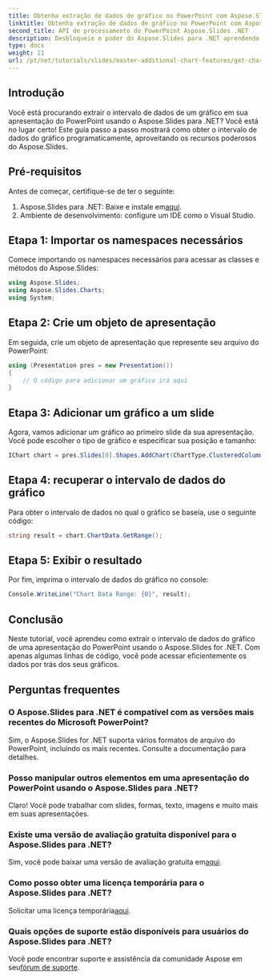 ```yaml
---
title: Obtenha extração de dados de gráfico no PowerPoint com Aspose.Slides
linktitle: Obtenha extração de dados de gráfico no PowerPoint com Aspose.Slides
second_title: API de processamento do PowerPoint Aspose.Slides .NET
description: Desbloqueie o poder do Aspose.Slides para .NET aprendendo como extrair o intervalo de dados de gráficos em suas apresentações do PowerPoint programaticamente. Este guia passo a passo fornece instruções claras.
type: docs
weight: 11
url: /pt/net/tutorials/slides/master-additional-chart-features/get-chart-data-extraction/
---
```

## Introdução

Você está procurando extrair o intervalo de dados de um gráfico em sua apresentação do PowerPoint usando o Aspose.Slides para .NET? Você está no lugar certo! Este guia passo a passo mostrará como obter o intervalo de dados do gráfico programaticamente, aproveitando os recursos poderosos do Aspose.Slides.

## Pré-requisitos

Antes de começar, certifique-se de ter o seguinte:

1.  Aspose.Slides para .NET: Baixe e instale em[aqui](https://releases.aspose.com/slides/net/).
2. Ambiente de desenvolvimento: configure um IDE como o Visual Studio.

## Etapa 1: Importar os namespaces necessários

Comece importando os namespaces necessários para acessar as classes e métodos do Aspose.Slides:

```csharp
using Aspose.Slides;
using Aspose.Slides.Charts;
using System;
```

## Etapa 2: Crie um objeto de apresentação

Em seguida, crie um objeto de apresentação que represente seu arquivo do PowerPoint:

```csharp
using (Presentation pres = new Presentation())
{
    // O código para adicionar um gráfico irá aqui
}
```

## Etapa 3: Adicionar um gráfico a um slide

Agora, vamos adicionar um gráfico ao primeiro slide da sua apresentação. Você pode escolher o tipo de gráfico e especificar sua posição e tamanho:

```csharp
IChart chart = pres.Slides[0].Shapes.AddChart(ChartType.ClusteredColumn, 10, 10, 400, 300);
```

## Etapa 4: recuperar o intervalo de dados do gráfico

Para obter o intervalo de dados no qual o gráfico se baseia, use o seguinte código:

```csharp
string result = chart.ChartData.GetRange();
```

## Etapa 5: Exibir o resultado

Por fim, imprima o intervalo de dados do gráfico no console:

```csharp
Console.WriteLine("Chart Data Range: {0}", result);
```

## Conclusão

Neste tutorial, você aprendeu como extrair o intervalo de dados do gráfico de uma apresentação do PowerPoint usando o Aspose.Slides for .NET. Com apenas algumas linhas de código, você pode acessar eficientemente os dados por trás dos seus gráficos.

## Perguntas frequentes

### O Aspose.Slides para .NET é compatível com as versões mais recentes do Microsoft PowerPoint?
Sim, o Aspose.Slides for .NET suporta vários formatos de arquivo do PowerPoint, incluindo os mais recentes. Consulte a documentação para detalhes.

### Posso manipular outros elementos em uma apresentação do PowerPoint usando o Aspose.Slides para .NET?
Claro! Você pode trabalhar com slides, formas, texto, imagens e muito mais em suas apresentações.

### Existe uma versão de avaliação gratuita disponível para o Aspose.Slides para .NET?
 Sim, você pode baixar uma versão de avaliação gratuita em[aqui](https://releases.aspose.com/).

### Como posso obter uma licença temporária para o Aspose.Slides para .NET?
 Solicitar uma licença temporária[aqui](https://purchase.aspose.com/temporary-license/).

### Quais opções de suporte estão disponíveis para usuários do Aspose.Slides para .NET?
 Você pode encontrar suporte e assistência da comunidade Aspose em seu[fórum de suporte](https://forum.aspose.com/).